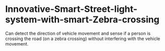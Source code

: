 # Innovative-Smart-Street-light-system-with-smart-Zebra-crossing
Can detect the direction of vehicle movement and sense if a person is crossing the road (on a zebra crossing) without interfering with the vehicle movement.
